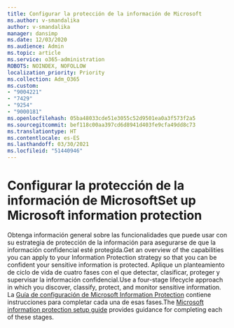 ```yaml
---
title: Configurar la protección de la información de Microsoft
ms.author: v-smandalika
author: v-smandalika
manager: dansimp
ms.date: 12/03/2020
ms.audience: Admin
ms.topic: article
ms.service: o365-administration
ROBOTS: NOINDEX, NOFOLLOW
localization_priority: Priority
ms.collection: Adm_O365
ms.custom:
- "9004221"
- "7429"
- "9254"
- "9000181"
ms.openlocfilehash: 05ba48033cde51e3055c52d9501ea0a3f573f2a5
ms.sourcegitcommit: bef118c00aa397cd6d8941d403fe9cfa49dd8c73
ms.translationtype: HT
ms.contentlocale: es-ES
ms.lasthandoff: 03/30/2021
ms.locfileid: "51440946"
---
```

# <a name="set-up-microsoft-information-protection"></a><span data-ttu-id="9c4cb-102">Configurar la protección de la información de Microsoft</span><span class="sxs-lookup"><span data-stu-id="9c4cb-102">Set up Microsoft information protection</span></span>

<span data-ttu-id="9c4cb-103">Obtenga información general sobre las funcionalidades que puede usar con su estrategia de protección de la información para asegurarse de que la información confidencial esté protegida.</span><span class="sxs-lookup"><span data-stu-id="9c4cb-103">Get an overview of the capabilities you can apply to your Information Protection strategy so that you can be confident your sensitive information is protected.</span></span> <span data-ttu-id="9c4cb-104">Aplique un planteamiento de ciclo de vida de cuatro fases con el que detectar, clasificar, proteger y supervisar la información confidencial.</span><span class="sxs-lookup"><span data-stu-id="9c4cb-104">Use a four-stage lifecycle approach in which you discover, classify, protect, and monitor sensitive information.</span></span> <span data-ttu-id="9c4cb-105">La [Guía de configuración de Microsoft Information Protection](https://go.microsoft.com/fwlink/?linkid=2146619) contiene instrucciones para completar cada una de esas fases.</span><span class="sxs-lookup"><span data-stu-id="9c4cb-105">The [Microsoft information protection setup guide](https://go.microsoft.com/fwlink/?linkid=2146619) provides guidance for completing each of these stages.</span></span>
